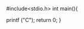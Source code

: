 #include<stdio.h>
int main(){





 
       




































































   printf ("C");
   return 0;
}
